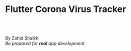 # Flutter Corona Virus Tracker

<br />
<br />

By Zahid Shaikh
<br />
_Be prepared for **real** app development_
